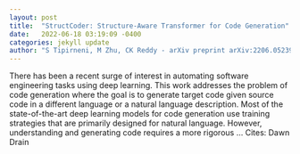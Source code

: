 ```yaml
---
layout: post
title:  "StructCoder: Structure-Aware Transformer for Code Generation"
date:   2022-06-18 03:19:09 -0400
categories: jekyll update
author: "S Tipirneni, M Zhu, CK Reddy - arXiv preprint arXiv:2206.05239, 2022"
---
```

There has been a recent surge of interest in automating software engineering tasks using deep learning. This work addresses the problem of code generation where the goal is to generate target code given source code in a different language or a natural language description. Most of the state-of-the-art deep learning models for code generation use training strategies that are primarily designed for natural language. However, understanding and generating code requires a more rigorous …
Cites: ‪Dawn Drain‬  